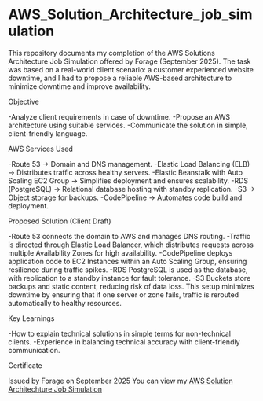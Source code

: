 # AWS_Solution_Architecture_job_simulation
This repository documents my completion of the AWS Solutions Architecture Job Simulation offered by Forage (September 2025).
The task was based on a real-world client scenario: a customer experienced website downtime, and I had to propose a reliable AWS-based architecture to minimize downtime and improve availability.

Objective

-Analyze client requirements in case of downtime.
-Propose an AWS architecture using suitable services.
-Communicate the solution in simple, client-friendly language.

AWS Services Used

-Route 53 → Domain and DNS management.
-Elastic Load Balancing (ELB) → Distributes traffic across healthy servers.
-Elastic Beanstalk with Auto Scaling EC2 Group → Simplifies deployment and ensures scalability.
-RDS (PostgreSQL) → Relational database hosting with standby replication.
-S3 → Object storage for backups.
-CodePipeline → Automates code build and deployment.

Proposed Solution (Client Draft)

-Route 53 connects the domain to AWS and manages DNS routing.
-Traffic is directed through Elastic Load Balancer, which distributes requests across multiple Availability Zones for high availability.
-CodePipeline deploys application code to EC2 Instances within an Auto Scaling Group, ensuring resilience during traffic spikes.
-RDS PostgreSQL is used as the database, with replication to a standby instance for fault tolerance.
-S3 Buckets store backups and static content, reducing risk of data loss.
This setup minimizes downtime by ensuring that if one server or zone fails, traffic is rerouted automatically to healthy resources.

Key Learnings

-How to explain technical solutions in simple terms for non-technical clients.
-Experience in balancing technical accuracy with client-friendly communication.

Certificate

Issued by Forage on September 2025
You can view my [AWS Solution Architechture Job Simulation](https://forage-uploads-prod.s3.amazonaws.com/completion-certificates/pmnMSL4QiQ9JCgE3W/kkE9HyeNcw6rwCRGw_pmnMSL4QiQ9JCgE3W_68c1facde927094fbe809217_1757674415411_completion_certificate.pdf)
